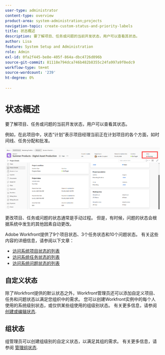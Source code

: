 ```yaml
---
user-type: administrator
content-type: overview
product-area: system-administration;projects
navigation-topic: create-custom-status-and-priority-labels
title: 状态概述
description: 要了解项目、任务或问题的当前开发状态，用户可以查看其状态。
author: Lisa
feature: System Setup and Administration
role: Admin
exl-id: 0fa2f445-be8e-405f-864a-dbc4726d096b
source-git-commit: 81118e794dca746b482b8355c24fa997a9f0edc9
workflow-type: tm+mt
source-wordcount: '239'
ht-degree: 0%

---
```


# 状态概述

<!-- Audited: 01/2024 -->

要了解项目、任务或问题的当前开发状态，用户可以查看其状态。

例如，在此项目中，状态“计划”表示项目经理当前正在计划项目的各个方面，如时间线、任务分配和批准。

![示例项目状态](assets/statuses-overview.png)

更改项目、任务或问题的状态通常是手动过程。 但是，有时候，问题的状态会根据系统中发生的其他因素自动更改。

Adobe Workfront提供了9个项目状态、3个任务状态和10个问题状态。 有关这些内容的详细信息，请参阅以下文章：

* [访问系统项目状态的列表](../../../administration-and-setup/customize-workfront/creating-custom-status-and-priority-labels/project-statuses.md)
* [访问系统任务状态的列表](../../../administration-and-setup/customize-workfront/creating-custom-status-and-priority-labels/task-statuses.md)
* [访问系统问题状态的列表](../../../administration-and-setup/customize-workfront/creating-custom-status-and-priority-labels/issue-statuses.md)

## 自定义状态

除了Workfront提供的默认状态之外，Workfront管理员还可以添加自定义项目、任务和问题状态以满足您组织中的需求。 您可以创建Workfront实例中的每个人使用的系统级别状态，或仅供某些组使用的组级别状态。 有关更多信息，请参阅 [创建或编辑状态](../../../administration-and-setup/customize-workfront/creating-custom-status-and-priority-labels/create-or-edit-a-status.md).

## 组状态

组管理员可以创建组级别的自定义状态，以满足其组的需求。 有关更多信息，请参阅 [管理组状态](../../../administration-and-setup/manage-groups/manage-group-statuses/manage-group-statuses.md).

